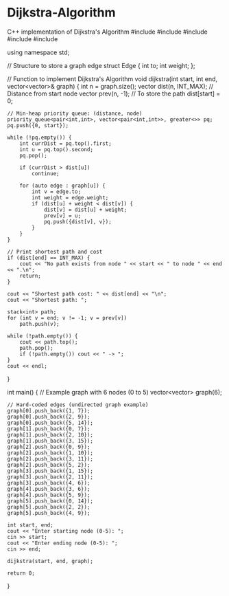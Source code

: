 # Dijkstra-Algorithm
C++ implementation of Dijkstra's Algorithm
#include <iostream>
#include <vector>
#include <queue>
#include <stack>
#include <climits>

using namespace std;

// Structure to store a graph edge
struct Edge {
    int to;
    int weight;
};

// Function to implement Dijkstra's Algorithm
void dijkstra(int start, int end, vector<vector<Edge>>& graph) {
    int n = graph.size();
    vector<int> dist(n, INT_MAX);      // Distance from start node
    vector<int> prev(n, -1);           // To store the path
    dist[start] = 0;

    // Min-heap priority queue: (distance, node)
    priority_queue<pair<int,int>, vector<pair<int,int>>, greater<>> pq;
    pq.push({0, start});

    while (!pq.empty()) {
        int currDist = pq.top().first;
        int u = pq.top().second;
        pq.pop();

        if (currDist > dist[u])
            continue;

        for (auto edge : graph[u]) {
            int v = edge.to;
            int weight = edge.weight;
            if (dist[u] + weight < dist[v]) {
                dist[v] = dist[u] + weight;
                prev[v] = u;
                pq.push({dist[v], v});
            }
        }
    }

    // Print shortest path and cost
    if (dist[end] == INT_MAX) {
        cout << "No path exists from node " << start << " to node " << end << ".\n";
        return;
    }

    cout << "Shortest path cost: " << dist[end] << "\n";
    cout << "Shortest path: ";

    stack<int> path;
    for (int v = end; v != -1; v = prev[v])
        path.push(v);

    while (!path.empty()) {
        cout << path.top();
        path.pop();
        if (!path.empty()) cout << " -> ";
    }
    cout << endl;
}

int main() {
    // Example graph with 6 nodes (0 to 5)
    vector<vector<Edge>> graph(6);

    // Hard-coded edges (undirected graph example)
    graph[0].push_back({1, 7});
    graph[0].push_back({2, 9});
    graph[0].push_back({5, 14});
    graph[1].push_back({0, 7});
    graph[1].push_back({2, 10});
    graph[1].push_back({3, 15});
    graph[2].push_back({0, 9});
    graph[2].push_back({1, 10});
    graph[2].push_back({3, 11});
    graph[2].push_back({5, 2});
    graph[3].push_back({1, 15});
    graph[3].push_back({2, 11});
    graph[3].push_back({4, 6});
    graph[4].push_back({3, 6});
    graph[4].push_back({5, 9});
    graph[5].push_back({0, 14});
    graph[5].push_back({2, 2});
    graph[5].push_back({4, 9});

    int start, end;
    cout << "Enter starting node (0-5): ";
    cin >> start;
    cout << "Enter ending node (0-5): ";
    cin >> end;

    dijkstra(start, end, graph);

    return 0;
}
